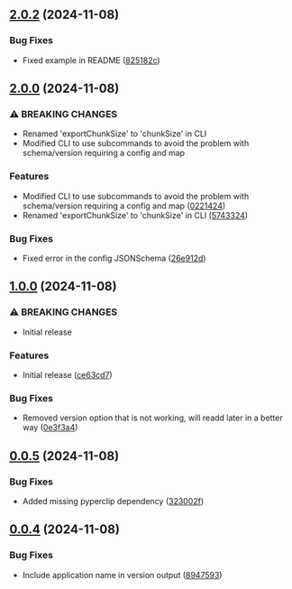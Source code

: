 ## [2.0.2](https://github.com/EmperorCookie/wildstruck/compare/v2.0.1...v2.0.2) (2024-11-08)


### Bug Fixes

* Fixed example in README ([825182c](https://github.com/EmperorCookie/wildstruck/commit/825182c6e5c5b4ce0adadad71b9ac26677dc8154))

## [2.0.0](https://github.com/EmperorCookie/wildstruck/compare/v1.0.0...v2.0.0) (2024-11-08)


### ⚠ BREAKING CHANGES

* Renamed 'exportChunkSize' to 'chunkSize' in CLI
* Modified CLI to use subcommands to avoid the problem with schema/version requiring a config and map

### Features

* Modified CLI to use subcommands to avoid the problem with schema/version requiring a config and map ([0221424](https://github.com/EmperorCookie/wildstruck/commit/02214240a081a40f79e51102adb7f1afd6469617))
* Renamed 'exportChunkSize' to 'chunkSize' in CLI ([5743324](https://github.com/EmperorCookie/wildstruck/commit/5743324ac09921efea481ad2a65076324449d9e0))


### Bug Fixes

* Fixed error in the config JSONSchema ([26e912d](https://github.com/EmperorCookie/wildstruck/commit/26e912dfd3ed514a5cfbf1d137a5a1ec9155193c))

## [1.0.0](https://github.com/EmperorCookie/wildstruck/compare/v0.0.5...v1.0.0) (2024-11-08)


### ⚠ BREAKING CHANGES

* Initial release

### Features

* Initial release ([ce63cd7](https://github.com/EmperorCookie/wildstruck/commit/ce63cd7b58c4a385cb839ea6a592e6701ab5c10b))


### Bug Fixes

* Removed version option that is not working, will readd later in a better way ([0e3f3a4](https://github.com/EmperorCookie/wildstruck/commit/0e3f3a4e7f3a985b038bb72fffe08caba9c37b9b))

## [0.0.5](https://github.com/EmperorCookie/wildstruck/compare/v0.0.4...v0.0.5) (2024-11-08)


### Bug Fixes

* Added missing pyperclip dependency ([323002f](https://github.com/EmperorCookie/wildstruck/commit/323002ff75712afa363ffe338a3b9ab9bc39cf76))

## [0.0.4](https://github.com/EmperorCookie/wildstruck/compare/v0.0.3...v0.0.4) (2024-11-08)


### Bug Fixes

* Include application name in version output ([8947593](https://github.com/EmperorCookie/wildstruck/commit/894759341827bc81f16db5aeaba3d3f60c066ea2))
